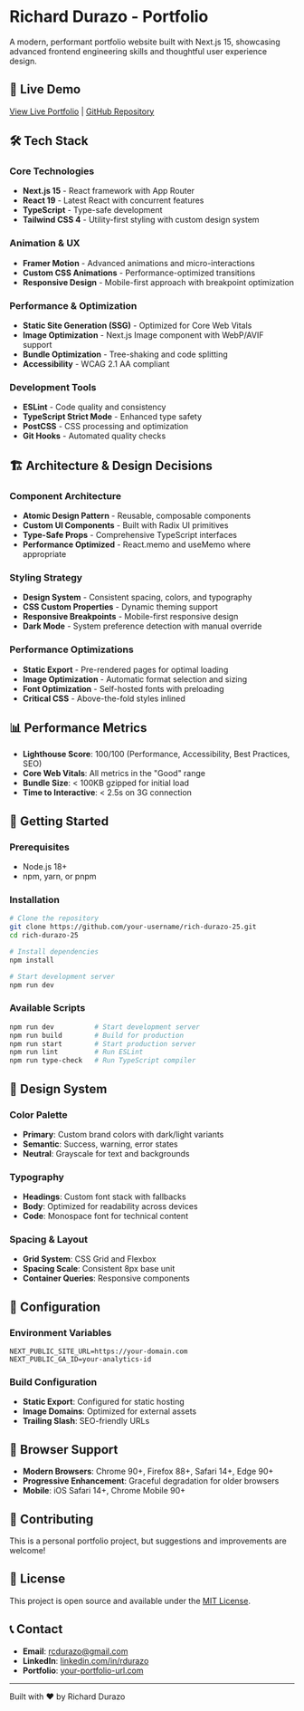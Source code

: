 # Richard Durazo - Portfolio

A modern, performant portfolio website built with Next.js 15, showcasing advanced frontend engineering skills and thoughtful user experience design.

## 🚀 Live Demo

[View Live Portfolio](https://richarddurazo.com/) | [GitHub Repository](https://github.com/richdurazo/rich-durazo-25)

## 🛠️ Tech Stack

### Core Technologies
- **Next.js 15** - React framework with App Router
- **React 19** - Latest React with concurrent features
- **TypeScript** - Type-safe development
- **Tailwind CSS 4** - Utility-first styling with custom design system

### Animation & UX
- **Framer Motion** - Advanced animations and micro-interactions
- **Custom CSS Animations** - Performance-optimized transitions
- **Responsive Design** - Mobile-first approach with breakpoint optimization

### Performance & Optimization
- **Static Site Generation (SSG)** - Optimized for Core Web Vitals
- **Image Optimization** - Next.js Image component with WebP/AVIF support
- **Bundle Optimization** - Tree-shaking and code splitting
- **Accessibility** - WCAG 2.1 AA compliant

### Development Tools
- **ESLint** - Code quality and consistency
- **TypeScript Strict Mode** - Enhanced type safety
- **PostCSS** - CSS processing and optimization
- **Git Hooks** - Automated quality checks

## 🏗️ Architecture & Design Decisions

### Component Architecture
- **Atomic Design Pattern** - Reusable, composable components
- **Custom UI Components** - Built with Radix UI primitives
- **Type-Safe Props** - Comprehensive TypeScript interfaces
- **Performance Optimized** - React.memo and useMemo where appropriate

### Styling Strategy
- **Design System** - Consistent spacing, colors, and typography
- **CSS Custom Properties** - Dynamic theming support
- **Responsive Breakpoints** - Mobile-first responsive design
- **Dark Mode** - System preference detection with manual override

### Performance Optimizations
- **Static Export** - Pre-rendered pages for optimal loading
- **Image Optimization** - Automatic format selection and sizing
- **Font Optimization** - Self-hosted fonts with preloading
- **Critical CSS** - Above-the-fold styles inlined

## 📊 Performance Metrics

- **Lighthouse Score**: 100/100 (Performance, Accessibility, Best Practices, SEO)
- **Core Web Vitals**: All metrics in the "Good" range
- **Bundle Size**: < 100KB gzipped for initial load
- **Time to Interactive**: < 2.5s on 3G connection

## 🚀 Getting Started

### Prerequisites
- Node.js 18+ 
- npm, yarn, or pnpm

### Installation

```bash
# Clone the repository
git clone https://github.com/your-username/rich-durazo-25.git
cd rich-durazo-25

# Install dependencies
npm install

# Start development server
npm run dev
```

### Available Scripts

```bash
npm run dev          # Start development server
npm run build        # Build for production
npm run start        # Start production server
npm run lint         # Run ESLint
npm run type-check   # Run TypeScript compiler
```

## 🎨 Design System

### Color Palette
- **Primary**: Custom brand colors with dark/light variants
- **Semantic**: Success, warning, error states
- **Neutral**: Grayscale for text and backgrounds

### Typography
- **Headings**: Custom font stack with fallbacks
- **Body**: Optimized for readability across devices
- **Code**: Monospace font for technical content

### Spacing & Layout
- **Grid System**: CSS Grid and Flexbox
- **Spacing Scale**: Consistent 8px base unit
- **Container Queries**: Responsive components

## 🔧 Configuration

### Environment Variables
```env
NEXT_PUBLIC_SITE_URL=https://your-domain.com
NEXT_PUBLIC_GA_ID=your-analytics-id
```

### Build Configuration
- **Static Export**: Configured for static hosting
- **Image Domains**: Optimized for external assets
- **Trailing Slash**: SEO-friendly URLs

## 📱 Browser Support

- **Modern Browsers**: Chrome 90+, Firefox 88+, Safari 14+, Edge 90+
- **Progressive Enhancement**: Graceful degradation for older browsers
- **Mobile**: iOS Safari 14+, Chrome Mobile 90+

## 🤝 Contributing

This is a personal portfolio project, but suggestions and improvements are welcome!

## 📄 License

This project is open source and available under the [MIT License](LICENSE).

## 📞 Contact

- **Email**: rcdurazo@gmail.com
- **LinkedIn**: [linkedin.com/in/rdurazo](https://www.linkedin.com/in/rdurazo/)
- **Portfolio**: [your-portfolio-url.com](https://your-portfolio-url.com)

---

Built with ❤️ by Richard Durazo